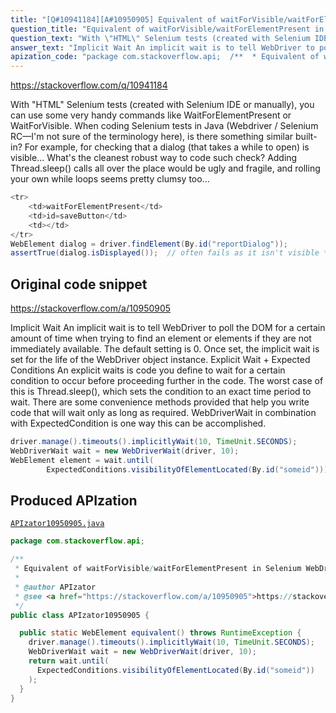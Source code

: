 ```yaml
---
title: "[Q#10941184][A#10950905] Equivalent of waitForVisible/waitForElementPresent in Selenium WebDriver tests using Java?"
question_title: "Equivalent of waitForVisible/waitForElementPresent in Selenium WebDriver tests using Java?"
question_text: "With \"HTML\" Selenium tests (created with Selenium IDE or manually), you can use some very handy commands like WaitForElementPresent or WaitForVisible. When coding Selenium tests in Java (Webdriver / Selenium RC—I'm not sure of the terminology here), is there something similar built-in? For example, for checking that a dialog (that takes a while to open) is visible... What's the cleanest robust way to code such check? Adding Thread.sleep() calls all over the place would be ugly and fragile, and rolling your own while loops seems pretty clumsy too..."
answer_text: "Implicit Wait An implicit wait is to tell WebDriver to poll the DOM for a certain   amount of time when trying to find an element or elements if they are   not immediately available. The default setting is 0. Once set, the   implicit wait is set for the life of the WebDriver object instance. Explicit Wait + Expected Conditions An explicit waits is code you define to wait for a certain condition   to occur before proceeding further in the code. The worst case of this   is Thread.sleep(), which sets the condition to an exact time period to   wait. There are some convenience methods provided that help you write   code that will wait only as long as required. WebDriverWait in   combination with ExpectedCondition is one way this can be   accomplished."
apization_code: "package com.stackoverflow.api;  /**  * Equivalent of waitForVisible/waitForElementPresent in Selenium WebDriver tests using Java?  *  * @author APIzator  * @see <a href=\"https://stackoverflow.com/a/10950905\">https://stackoverflow.com/a/10950905</a>  */ public class APIzator10950905 {    public static WebElement equivalent() throws RuntimeException {     driver.manage().timeouts().implicitlyWait(10, TimeUnit.SECONDS);     WebDriverWait wait = new WebDriverWait(driver, 10);     return wait.until(       ExpectedConditions.visibilityOfElementLocated(By.id(\"someid\"))     );   } }"
---
```


https://stackoverflow.com/q/10941184

With &quot;HTML&quot; Selenium tests (created with Selenium IDE or manually), you can use some very handy commands like WaitForElementPresent or WaitForVisible.
When coding Selenium tests in Java (Webdriver / Selenium RC—I&#x27;m not sure of the terminology here), is there something similar built-in?
For example, for checking that a dialog (that takes a while to open) is visible...
What&#x27;s the cleanest robust way to code such check?
Adding Thread.sleep() calls all over the place would be ugly and fragile, and rolling your own while loops seems pretty clumsy too...


```java
<tr>
    <td>waitForElementPresent</td>
    <td>id=saveButton</td>
    <td></td>
</tr>
WebElement dialog = driver.findElement(By.id("reportDialog"));
assertTrue(dialog.isDisplayed());  // often fails as it isn't visible *yet*
```


## Original code snippet

https://stackoverflow.com/a/10950905

Implicit Wait
An implicit wait is to tell WebDriver to poll the DOM for a certain
  amount of time when trying to find an element or elements if they are
  not immediately available. The default setting is 0. Once set, the
  implicit wait is set for the life of the WebDriver object instance.
Explicit Wait + Expected Conditions
An explicit waits is code you define to wait for a certain condition
  to occur before proceeding further in the code. The worst case of this
  is Thread.sleep(), which sets the condition to an exact time period to
  wait. There are some convenience methods provided that help you write
  code that will wait only as long as required. WebDriverWait in
  combination with ExpectedCondition is one way this can be
  accomplished.

```java
driver.manage().timeouts().implicitlyWait(10, TimeUnit.SECONDS);
WebDriverWait wait = new WebDriverWait(driver, 10);
WebElement element = wait.until(
        ExpectedConditions.visibilityOfElementLocated(By.id("someid")));
```

## Produced APIzation

[`APIzator10950905.java`](https://github.com/pasqualesalza/apization-temp-data/raw/master/apizations/java/APIzator10950905.java)

```java
package com.stackoverflow.api;

/**
 * Equivalent of waitForVisible/waitForElementPresent in Selenium WebDriver tests using Java?
 *
 * @author APIzator
 * @see <a href="https://stackoverflow.com/a/10950905">https://stackoverflow.com/a/10950905</a>
 */
public class APIzator10950905 {

  public static WebElement equivalent() throws RuntimeException {
    driver.manage().timeouts().implicitlyWait(10, TimeUnit.SECONDS);
    WebDriverWait wait = new WebDriverWait(driver, 10);
    return wait.until(
      ExpectedConditions.visibilityOfElementLocated(By.id("someid"))
    );
  }
}

```